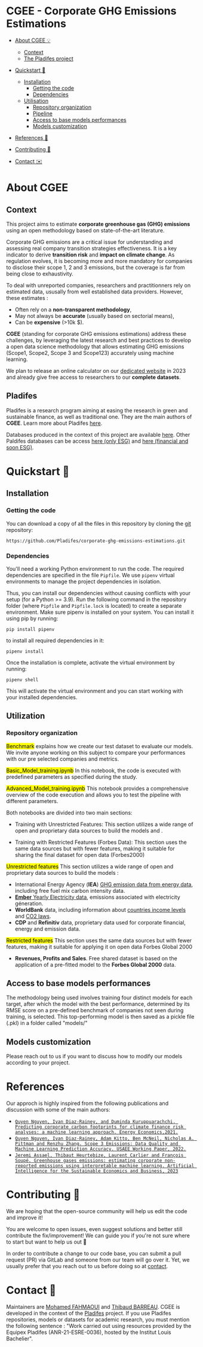 # CGEE - Corporate GHG Emissions Estimations

- [About CGEE 💡](#about)

  - [Context](#context)
  - [The Pladifes project](#pladifes)

- [Quickstart 🚀](#quickstart)
  - [Installation ](#installation)
    - [Getting the code](#get)
    - [Dependencies](#dependencies)
  - [Utilisation](#utilization)
    - [Repository organization](#orga)
    - [Pipeline](#pipeline)
    - [Access to base models performances](#perfs)
    - [Models customization](#custom)
- [References 📝](#refs)
- [Contributing 🤝](#contributing)
- [Contact ✉️](#contact)

# <a id="about"></a> About CGEE

## <a id="context"></a> Context

This project aims to estimate <b>corporate greenhouse gas (GHG) emissions</b> using an open methodology based on state-of-the-art literature.

Corporate GHG emissions are a critical issue for understanding and assessing real company transition strategies effectiveness. It is a key indicator to derive <b>transition risk</b> and <b>impact on climate change</b>. As regulation evolves, it is becoming more and more mandatory for companies to disclose their scope 1, 2 and 3 emissions, but the coverage is far from being close to exhaustivity.

To deal with unreported companies, researchers and practitionners rely on estimated data, ususally from well established data providers. However, these estimates :

- Often rely on a <b>non-transparent methodology</b>,
- May not always be <b>accurate</b> (usually based on sectorial means),
- Can be <b>expensive</b> (>10k $).

**CGEE** (standing for corporate GHG emissions estimations) address these challenges, by leveraging the latest research and best practices to develop a open data science methodology that allows estimating GHG emissions (Scope1, Scope2, Scope 3 and Scope123) accurately using machine learning.

We plan to release an online calculator on our [dedicated website](https://pladifes.institutlouisbachelier.org/) in 2023 and already give free access to researchers to our <b>complete datasets</b>.

## <a id="pladifes"></a> Pladifes

Pladifes is a research program aiming at easing the research in green and sustainable finance, as well as traditional one. They are the main authors of <b>CGEE</b>. Learn more about Pladifes [here](https://www.institutlouisbachelier.org/en/pladifes-a-large-financial-and-extra-financial-database-project-2/).

Databases produced in the context of this project are available [here](https://pladifes.institutlouisbachelier.org/data/#ghg-estimations). Other Paldifes databases can be access [here (only ESG)](https://pladifes.institutlouisbachelier.org/data/) and [here (financial and soon ESG)](https://www.eurofidai.org/).

# <a id="quickstart"></a> Quickstart 🚀

## <a id="installation"></a> Installation

### <a id="get"></a> Getting the code

You can download a copy of all the files in this repository by cloning the
[git](https://git-scm.com/) repository:

    https://github.com/Pladifes/corporate-ghg-emissions-estimations.git

### <a id="dependencies"></a> Dependencies

You'll need a working Python environment to run the code.
The required dependencies are specified in the file `Pipfile`.
We use `pipenv` virtual environments to manage the project dependencies in
isolation.

Thus, you can install our dependencies without causing conflicts with your
setup (for a Python >= 3.9).
Run the following command in the repository folder (where `Pipfile` and `Pipfile.lock`
is located) to create a separate environment.
Make sure pipenv is installed on your system. You can install it using pip by running:

    pip install pipenv

to install all required dependencies in it:

    pipenv install

Once the installation is complete, activate the virtual environment by running:

    pipenv shell

This will activate the virtual environment and you can start working with your installed dependencies.

## <a id="utilization"></a> Utilization

### <a id="orga"></a> Repository organization

<mark>Benchmark</mark> explains how we create our test dataset to evaluate our models. We invite anyone working on this subject to compare your performances with our pre selected companies and metrics.

<mark>Basic_Model_training.ipynb</mark> In this notebook, the code is executed with predefined parameters as specified during the study.

<mark>Advanced_Model_training.ipynb</mark> This notebook provides a comprehensive overview of the code execution and allows you to test the pipeline with different parameters.

Both notebooks are divided into two main sections:
- Training with Unrestricted Features: This section utilizes a wide range of open and proprietary data sources to build the models and .

- Training with Restricted Features (Forbes Data): This section uses the same data sources but with fewer features, making it suitable for sharing the final dataset for open data (Forbes2000)



<mark>Unrestricted features</mark> This section utilizes a wide range of open and proprietary data sources to build the models :

- International Energy Agency (<b>IEA</b>) [GHG emission data from energy data](https://www.iea.org/data-and-statistics/data-tools/greenhouse-gas-emissions-from-energy-data-explorer), including free fuel mix carbon intensity data.
- [<b>Ember</b> Yearly Electricity data](https://ember-climate.org/data-catalogue/yearly-electricity-data/), emissions associated with electricity géneration.
- <b>WorldBank</b> data, including information about [countries income levels](https://datahelpdesk.worldbank.org/knowledgebase/articles/906519-world-bank-country-and-lending-groups) and [CO2 laws](https://carbonpricingdashboard.worldbank.org/map_data).
- <b>CDP</b> and <b>Refinitiv</b> data, proprietary data used for corporate financial, energy and emission data.


<mark>Restricted features</mark> This section uses the same data sources but with fewer features, making it suitable for applying it on open data Forbes Global  2000

- <b>Revenues, Profits and Sales</b>. Free shared dataset is based on the application of a pre-fitted model to the <b>Forbes Global 2000</b> data.


<!-- ### <a id="pipeline"></a> Pipeline

Once the working environment has been successfully installed, the pipeline can be initiated in two ways. The first method involves using the file ****main**.py** in a global manner by setting the variable `Open_data` to <b>True</b> to run the Open data pipeline and <b>False</b> to run the propriatary pipeline . Alternatively, for a more detailed approach, you can use each pipeline Jupyter Notebook where you can perform various experiments and monitor them using <b>mlflow</b>. This allows you to easily track and compare different experiments, which can help you optimize the pipeline's performance according to your datasets and objectifs. -->

## <a id="perfs"></a> Access to base models performances

The methodology being used involves training four distinct models for each target, after which the model with the best performance, determined by its RMSE score on a pre-defined benchmark of companies not seen during training, is selected. This top-performing model is then saved as a pickle file (.pkl) in a folder called "models/"

## <a id="custom"></a> Models customization

Please reach out to us if you want to discuss how to modify our models according to your project.

# <a id="refs"></a> References

Our approch is highly inspired from the following publications and discussion with some of the main authors:

- [ `Quyen Nguyen, Ivan Diaz-Rainey, and Duminda Kuruppuarachchi. Predicting corporate carbon footprints for climate finance risk analyses: a machine learning approach. Energy Economics,2021.` ](https://econpapers.repec.org/article/eeeeneeco/v_3a95_3ay_3a2021_3ai_3ac_3as0140988321000347.htm)
- [`Quyen Nguyen, Ivan Diaz-Rainey, Adam Kitto, Ben McNeil, Nicholas A. Pittman and Renzhu Zhang. Scope 3 Emissions: Data Quality and Machine Learning Prediction Accuracy. USAEE Working Paper, 2022.`](https://deliverypdf.ssrn.com/delivery.php?ID=125017092064004021102004023083123112041074054049036036007019126101098114006075110124124027025103026004058017102077008006116080104038028011067093067017086065066126037076043124084026083001082009029083114003069019077119126091127083114019108065065122091&EXT=pdf&INDEX=TRUE)
- [`Jeremi Assael, Thibaut Heurtebize, Laurent Carlier and François Soupé. Greenhouse gases emissions: estimating corporate non-reported emissions using interpretable machine learning. Artificial Intelligence for the Sustainable Economics and Business, 2023`](https://econpapers.repec.org/paper/arxpapers/2212.10844.htm)

# <a id="contributing"></a> Contributing 🤝

We are hoping that the open-source community will help us edit the code and improve it!

You are welcome to open issues, even suggest solutions and better still contribute the fix/improvement! We can guide you if you're not sure where to start but want to help us out 🥇

In order to contribute a change to our code base, you can submit a pull request (PR) via GitLab and someone from our team will go over it. Yet, we usually prefer that you reach out to us before doing so at [contact](mailto:pladifes@institutlouisbachelier.org).

# <a id="contact"></a> Contact 📝

Maintainers are [Mohamed FAHMAOUI](https://www.linkedin.com/in/mohamed-fahmaoui-b30587176/) and [Thibaud BARREAU](https://www.linkedin.com/in/thibaud-barreau/). CGEE is developed in the context of the [Pladifes](https://pladifes.institutlouisbachelier.org/) project. If you use Pladifes repositories, models or datasets for academic research, you must mention the following sentence : "Work carried out using resources provided by the Equipex Pladifes (ANR-21-ESRE-0036), hosted by the Institut Louis Bachelier".
